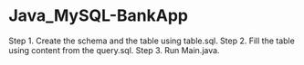 # Java_MySQL-BankApp

Step 1. Create the schema and the table using table.sql.
Step 2. Fill the table using content from the query.sql.
Step 3. Run Main.java.
